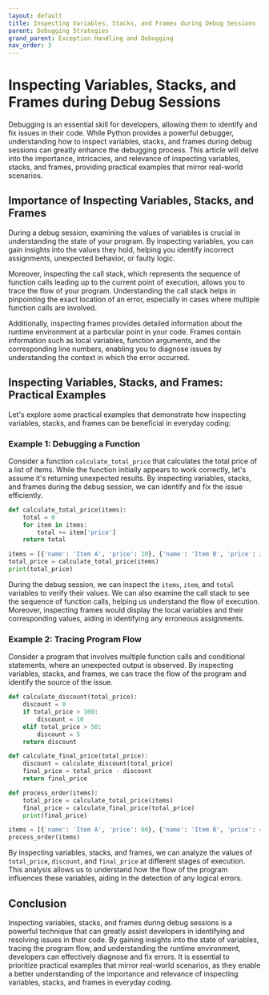 ```yaml
---
layout: default
title: Inspecting Variables, Stacks, and Frames during Debug Sessions
parent: Debugging Strategies
grand_parent: Exception Handling and Debugging
nav_order: 3
---
```

# Inspecting Variables, Stacks, and Frames during Debug Sessions

Debugging is an essential skill for developers, allowing them to identify and fix issues in their code. While Python provides a powerful debugger, understanding how to inspect variables, stacks, and frames during debug sessions can greatly enhance the debugging process. This article will delve into the importance, intricacies, and relevance of inspecting variables, stacks, and frames, providing practical examples that mirror real-world scenarios.

## Importance of Inspecting Variables, Stacks, and Frames

During a debug session, examining the values of variables is crucial in understanding the state of your program. By inspecting variables, you can gain insights into the values they hold, helping you identify incorrect assignments, unexpected behavior, or faulty logic. 

Moreover, inspecting the call stack, which represents the sequence of function calls leading up to the current point of execution, allows you to trace the flow of your program. Understanding the call stack helps in pinpointing the exact location of an error, especially in cases where multiple function calls are involved.

Additionally, inspecting frames provides detailed information about the runtime environment at a particular point in your code. Frames contain information such as local variables, function arguments, and the corresponding line numbers, enabling you to diagnose issues by understanding the context in which the error occurred.

## Inspecting Variables, Stacks, and Frames: Practical Examples

Let's explore some practical examples that demonstrate how inspecting variables, stacks, and frames can be beneficial in everyday coding:

### Example 1: Debugging a Function

Consider a function `calculate_total_price` that calculates the total price of a list of items. While the function initially appears to work correctly, let's assume it's returning unexpected results. By inspecting variables, stacks, and frames during the debug session, we can identify and fix the issue efficiently.

```python
def calculate_total_price(items):
    total = 0
    for item in items:
        total += item['price']
    return total

items = [{'name': 'Item A', 'price': 10}, {'name': 'Item B', 'price': 20}]
total_price = calculate_total_price(items)
print(total_price)
```

During the debug session, we can inspect the `items`, `item`, and `total` variables to verify their values. We can also examine the call stack to see the sequence of function calls, helping us understand the flow of execution. Moreover, inspecting frames would display the local variables and their corresponding values, aiding in identifying any erroneous assignments.

### Example 2: Tracing Program Flow

Consider a program that involves multiple function calls and conditional statements, where an unexpected output is observed. By inspecting variables, stacks, and frames, we can trace the flow of the program and identify the source of the issue.

```python
def calculate_discount(total_price):
    discount = 0
    if total_price > 100:
        discount = 10
    elif total_price > 50:
        discount = 5
    return discount

def calculate_final_price(total_price):
    discount = calculate_discount(total_price)
    final_price = total_price - discount
    return final_price

def process_order(items):
    total_price = calculate_total_price(items)
    final_price = calculate_final_price(total_price)
    print(final_price)

items = [{'name': 'Item A', 'price': 60}, {'name': 'Item B', 'price': 40}]
process_order(items)
```

By inspecting variables, stacks, and frames, we can analyze the values of `total_price`, `discount`, and `final_price` at different stages of execution. This analysis allows us to understand how the flow of the program influences these variables, aiding in the detection of any logical errors.

## Conclusion

Inspecting variables, stacks, and frames during debug sessions is a powerful technique that can greatly assist developers in identifying and resolving issues in their code. By gaining insights into the state of variables, tracing the program flow, and understanding the runtime environment, developers can effectively diagnose and fix errors. It is essential to prioritize practical examples that mirror real-world scenarios, as they enable a better understanding of the importance and relevance of inspecting variables, stacks, and frames in everyday coding.